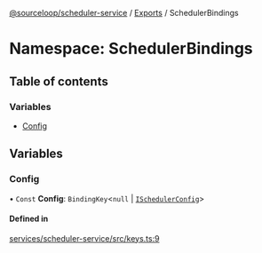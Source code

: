 [@sourceloop/scheduler-service](../README.md) / [Exports](../modules.md) / SchedulerBindings

# Namespace: SchedulerBindings

## Table of contents

### Variables

- [Config](SchedulerBindings.md#config)

## Variables

### Config

• `Const` **Config**: `BindingKey`<``null`` \| [`ISchedulerConfig`](../interfaces/ISchedulerConfig.md)\>

#### Defined in

[services/scheduler-service/src/keys.ts:9](https://github.com/sourcefuse/loopback4-microservice-catalog/blob/00e854d46/services/scheduler-service/src/keys.ts#L9)
